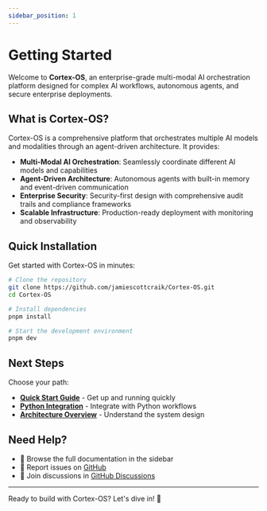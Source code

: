 ```yaml
---
sidebar_position: 1
---
```


# Getting Started

Welcome to **Cortex-OS**, an enterprise-grade multi-modal AI orchestration platform
designed for complex AI workflows, autonomous agents, and secure enterprise deployments.

## What is Cortex-OS?

Cortex-OS is a comprehensive platform that orchestrates multiple AI models and modalities through an agent-driven architecture. It provides:

- **Multi-Modal AI Orchestration**: Seamlessly coordinate different AI models and capabilities
- **Agent-Driven Architecture**: Autonomous agents with built-in memory and event-driven communication
- **Enterprise Security**: Security-first design with comprehensive audit trails and compliance frameworks
- **Scalable Infrastructure**: Production-ready deployment with monitoring and observability

## Quick Installation

Get started with Cortex-OS in minutes:

```bash
# Clone the repository
git clone https://github.com/jamiescottcraik/Cortex-OS.git
cd Cortex-OS

# Install dependencies
pnpm install

# Start the development environment
pnpm dev
```

## Next Steps

Choose your path:

- **[Quick Start Guide](./getting-started/quick-start)** - Get up and running quickly
- **[Python Integration](./getting-started/python-integration)** - Integrate with Python workflows  
- **[Architecture Overview](./getting-started/architecture-overview)** - Understand the system design

## Need Help?

- 📖 Browse the full documentation in the sidebar
- 🐛 Report issues on [GitHub](https://github.com/jamiescottcraik/Cortex-OS/issues)
- 💬 Join discussions in [GitHub Discussions](https://github.com/jamiescottcraik/Cortex-OS/discussions)

---

Ready to build with Cortex-OS? Let's dive in! 🚀
